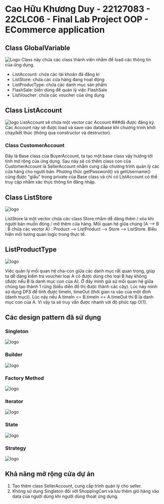 # Cao Hữu Khương Duy - 22127083 - 22CLC06 - Final Lab Project OOP - ECommerce application
## Class GlobalVariable
![Logo](https://media.discordapp.net/attachments/1097989918694842403/1186254974884253796/GlobalVariable.png?ex=65929509&is=65802009&hm=38767928f8f4f195d72fc9defc0a54eb68bd5b0b1b2027a398b2b1368549d97c&=&format=webp&quality=lossless&width=1432&height=432)
Class này chứa các class thành viên nhằm để load các thông tin của ứng dụng.
- ListAccount: chứa các tài khoản đã đăng kí
- ListStore: chứa các cửa hàng đang hoạt động
- ListProducType: chứa các danh mục sản phẩm
- FlashSale: biến dùng để quản lý việc FlashSale 
- ListVoucher: chứa các voucher của ứng dụng
## Class ListAccount
![logo](https://media.discordapp.net/attachments/1097989918694842403/1186255002621202513/listAccount.png?ex=65929510&is=65802010&hm=186a2c0842e41fe60a095e29e3f4d7fe3b27e82764d684434963960a1e9f1b03&=&format=webp&quality=lossless&width=942&height=698)
ListAccount sẽ chứa một vector các Account ###đã được đăng ký. Các Account này sẽ được load và save vào database khi chương trình khởi chạy/kết thúc (thông qua constructor và destructor).
### Class CustomerAccount
Đây là Base class của BuyerAccount, ta tạo một base class vậy hướng tới tính mở rộng của ứng dụng. Sau này sẽ có thêm class con của CustomerAccount là SellerAccount nhằm cung cấp chương trình quản lý các cửa hàng cho người bán. 
Phương thức getPassword() và getUsername() cũng được "giấu" trong private của Base class và chỉ có ListAccount có thể truy cập nhằm xác thực thông tin đăng nhập.
## Class ListStore
![logo](https://media.discordapp.net/attachments/1097989918694842403/1186254975563739136/ListStore.png?ex=65929509&is=65802009&hm=c363987b064e970a9cf9dcb1c467e636519b916697ce8c44eb9cc3e04752f9f4&=&format=webp&quality=lossless&width=336&height=698)

ListStore là một vector chứa các class Store nhằm dễ dàng thêm / xóa khi người bán muốn đóng / mở thêm cửa hàng.
Mối quan hệ giữa chúng (A --> B : B chứa các vector A) : Product --> ListProduct --> Store --> ListStore. Biểu hiện mối tương quan logic trong thực tế.

## ListProductType
![logo](https://media.discordapp.net/attachments/1097989918694842403/1186254976155140166/productType.png?ex=65929509&is=65802009&hm=caa1f08c82de3f44bfcc8084522aa94eac5630f63ba793a2461a27ccb62baad4&=&format=webp&quality=lossless&width=537&height=698)

Việc quản lý mối quan hệ cha-con giữa các danh mục rất quan trọng, giúp ta dễ dàng kiểm tra voucher loại A có được dùng cho loại B hay không (được nếu B là danh mục con của A). 
Ở đây mình giả sử mối quan hệ giữa chúng tạo thành 1 rừng (biểu diễn đồ thị được thành các cây). Lúc này mình sử dụng DFS để tính được timeIn, timeOut (thời gian ra vào của một đỉnh (danh mục)). Lúc này nếu A.timeIn <= B.timeIn <= A.timeOut thì B là danh mục con của A. Vì vậy ta sẽ truy vấn được nhanh với độ phức tạp O(1).

## Các design pattern đã sử dụng
### Singleton
![logo](https://media.discordapp.net/attachments/1097989918694842403/1186254976478097418/singleton.png?ex=65929509&is=65802009&hm=12892ad2fc7fb41b0d33c9d9852e27a3f6c5012398c158a6c4547964f6b7fbbe&=&format=webp&quality=lossless&width=707&height=523)
### Builder
![logo](https://cdn.discordapp.com/attachments/1097989918694842403/1186254649477574737/builder.png?ex=659294bb&is=65801fbb&hm=e91a223b753c045be8e8f7ee223c8b1362623c0caba1d7f1d3d261d783194227&)
### Factory Method
![logo](https://media.discordapp.net/attachments/1097989918694842403/1186254974364172298/factory.png?ex=65929509&is=65802009&hm=8fe63b8ac72e666f88e01bd7803ee9b8c850d2ff72bdf33e2a9b143a9a65ab99&=&format=webp&quality=lossless&width=1432&height=190)
### Iterator
![logo](https://media.discordapp.net/attachments/1097989918694842403/1186254975236587550/iterator.png?ex=65929509&is=65802009&hm=477e77fd0dc8bf7bd7e1deb650b254d8e1aa02808283d3872630e1b3aee557a0&=&format=webp&quality=lossless&width=878&height=222)
### State
![logo](https://media.discordapp.net/attachments/1097989918694842403/1186255002893828136/state.png?ex=65929510&is=65802010&hm=50148761ddacd2818aafd470d170824d666a1e56220ec87000262f18274d0284&=&format=webp&quality=lossless&width=975&height=698)
### Strategy
![logo](https://media.discordapp.net/attachments/1097989918694842403/1186254976763301978/strategy.png?ex=6592950a&is=6580200a&hm=fbe58297134e1807b5e35a3676fdc27e66a4b75583d0a676d280c27ad5009d2b&=&format=webp&quality=lossless&width=750&height=292)

## Khả năng mở rộng cửa dự án
1. Tạo thêm class SellerAccount, cung cấp trình quản lý cho seller.
2. Không sử dụng Singleton đối với ShoppingCart và lưu thêm giỏ hàng vào data của người dùng khi người dùng thoát ứng dụng.
